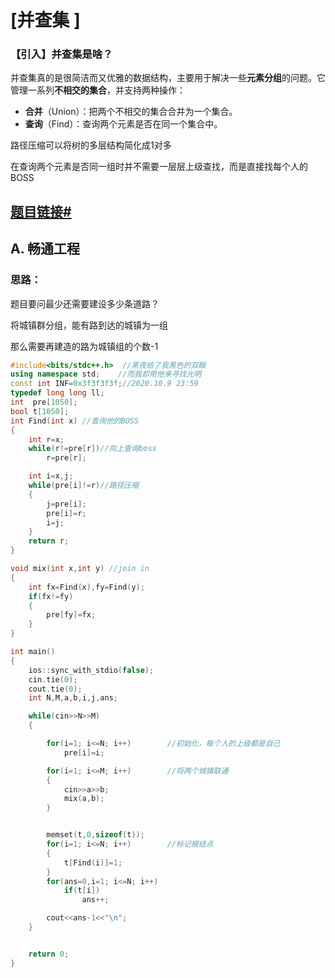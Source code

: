 # [并查集 ]



### 【引入】并查集是啥？

并查集真的是很简洁而又优雅的数据结构，主要用于解决一些**元素分组**的问题。它管理一系列**不相交的集合**，并支持两种操作：

- **合并**（Union）：把两个不相交的集合合并为一个集合。
- **查询**（Find）：查询两个元素是否在同一个集合中。



路径压缩可以将树的多层结构简化成1对多

在查询两个元素是否同一组时并不需要一层层上级查找，而是直接找每个人的BOSS

## [题目链接](http://acm.hdu.edu.cn/showproblem.php?pid=1232)[#]()

## A. 畅通工程

### 思路：

题目要问最少还需要建设多少条道路？

将城镇群分组，能有路到达的城镇为一组

那么需要再建造的路为城镇组的个数-1

```c++
#include<bits/stdc++.h>  //黑夜给了我黑色的双眼
using namespace std;    //而我却用他来寻找光明
const int INF=0x3f3f3f3f;//2020.10.9 23:59
typedef long long ll;
int  pre[1050];
bool t[1050];
int Find(int x) //查询他的BOSS 
{
	int r=x;
	while(r!=pre[r])//向上查询boss
		r=pre[r];

	int i=x,j;
	while(pre[i]!=r)//路径压缩
	{
		j=pre[i];
		pre[i]=r;
		i=j;
	}
	return r;
}

void mix(int x,int y) //join in
{
	int fx=Find(x),fy=Find(y);
	if(fx!=fy)
	{
		pre[fy]=fx;
	}
}

int main()
{
	ios::sync_with_stdio(false);
	cin.tie(0);
	cout.tie(0);
	int N,M,a,b,i,j,ans;

	while(cin>>N>>M)
	{

		for(i=1; i<=N; i++)        //初始化，每个人的上级都是自己 
			pre[i]=i;

		for(i=1; i<=M; i++)        //将两个城镇联通 
		{
			cin>>a>>b;
			mix(a,b);
		}


		memset(t,0,sizeof(t));
		for(i=1; i<=N; i++)        //标记根结点
		{
			t[Find(i)]=1;
		}
		for(ans=0,i=1; i<=N; i++)
			if(t[i])
				ans++;

		cout<<ans-1<<"\n";
	}


	return 0;
}




```

